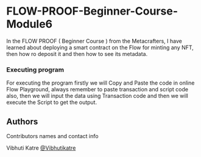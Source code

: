 # FLOW-PROOF-Beginner-Course-Module6

 In the FLOW PROOF ( Beginner Course ) from the Metacrafters,  I have learned about deploying a smart contract on the Flow for minting any NFT, then how ro deposit it and then how to see its metadata.

### Executing program
For executing the program firstly we will Copy and Paste the code in online Flow Playground, always remember to paste transaction and script code also, then we will input the data using Transaction code and then we will execute the Script to get the output.

## Authors
Contributors names and contact info

Vibhuti Katre
[@Vibhutikatre](https://twitter.com/Vibhutikatre)
